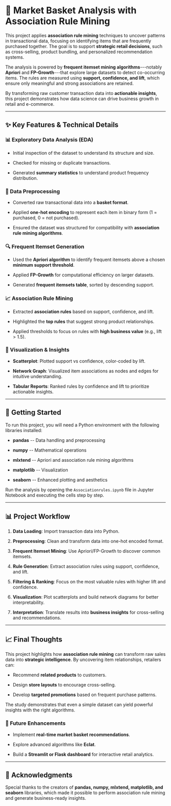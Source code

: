 🌟 Market Basket Analysis with Association Rule Mining
======================================================

This project applies **association rule mining** techniques to uncover patterns in transactional data, focusing on identifying items that are frequently purchased together. The goal is to support **strategic retail decisions**, such as cross-selling, product bundling, and personalized recommendation systems.

The analysis is powered by **frequent itemset mining algorithms**---notably **Apriori** and **FP-Growth**---that explore large datasets to detect co-occurring items. The rules are measured using **support, confidence, and lift**, which ensure only meaningful and strong associations are retained.

By transforming raw customer transaction data into **actionable insights**, this project demonstrates how data science can drive business growth in retail and e-commerce.

* * * * *

✨ Key Features & Technical Details
----------------------------------

### 📊 Exploratory Data Analysis (EDA)

-   Initial inspection of the dataset to understand its structure and size.

-   Checked for missing or duplicate transactions.

-   Generated **summary statistics** to understand product frequency distribution.

### 🔧 Data Preprocessing

-   Converted raw transactional data into a **basket format**.

-   Applied **one-hot encoding** to represent each item in binary form (1 = purchased, 0 = not purchased).

-   Ensured the dataset was structured for compatibility with **association rule mining algorithms**.

### 🔍 Frequent Itemset Generation

-   Used the **Apriori algorithm** to identify frequent itemsets above a chosen **minimum support threshold**.

-   Applied **FP-Growth** for computational efficiency on larger datasets.

-   Generated **frequent itemsets table**, sorted by descending support.

### 📈 Association Rule Mining

-   Extracted **association rules** based on support, confidence, and lift.

-   Highlighted the **top rules** that suggest strong product relationships.

-   Applied thresholds to focus on rules with **high business value** (e.g., lift > 1.5).

### 🎨 Visualization & Insights

-   **Scatterplot**: Plotted support vs confidence, color-coded by lift.

-   **Network Graph**: Visualized item associations as nodes and edges for intuitive understanding.

-   **Tabular Reports**: Ranked rules by confidence and lift to prioritize actionable insights.

* * * * *

🚀 Getting Started
------------------

To run this project, you will need a Python environment with the following libraries installed:

-   **pandas** -- Data handling and preprocessing

-   **numpy** -- Mathematical operations

-   **mlxtend** -- Apriori and association rule mining algorithms

-   **matplotlib** -- Visualization

-   **seaborn** -- Enhanced plotting and aesthetics

Run the analysis by opening the `Associationrules.ipynb` file in Jupyter Notebook and executing the cells step by step.

* * * * *

📊 Project Workflow
-------------------

1.  **Data Loading**: Import transaction data into Python.

2.  **Preprocessing**: Clean and transform data into one-hot encoded format.

3.  **Frequent Itemset Mining**: Use Apriori/FP-Growth to discover common itemsets.

4.  **Rule Generation**: Extract association rules using support, confidence, and lift.

5.  **Filtering & Ranking**: Focus on the most valuable rules with higher lift and confidence.

6.  **Visualization**: Plot scatterplots and build network diagrams for better interpretability.

7.  **Interpretation**: Translate results into **business insights** for cross-selling and recommendations.

* * * * *

📈 Final Thoughts
-----------------

This project highlights how **association rule mining** can transform raw sales data into **strategic intelligence**. By uncovering item relationships, retailers can:

-   Recommend **related products** to customers.

-   Design **store layouts** to encourage cross-selling.

-   Develop **targeted promotions** based on frequent purchase patterns.

The study demonstrates that even a simple dataset can yield powerful insights with the right algorithms.

### 🔮 Future Enhancements

-   Implement **real-time market basket recommendations**.

-   Explore advanced algorithms like **Eclat**.

-   Build a **Streamlit or Flask dashboard** for interactive retail analytics.

* * * * *

🙏 Acknowledgments
------------------

Special thanks to the creators of **pandas, numpy, mlxtend, matplotlib, and seaborn** libraries, which made it possible to perform association rule mining and generate business-ready insights.
